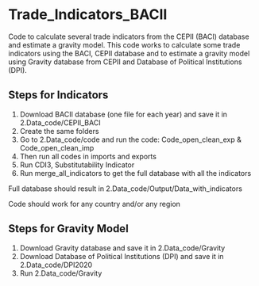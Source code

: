 # Trade_Indicators_BACII
Code to calculate several trade indicators from the CEPII (BACI) database and estimate a gravity model.
This code works to calculate some trade indicators using the BACI, CEPII database and to estimate a gravity model using Gravity database from CEPII and Database of Political Institutions (DPI).

## Steps for Indicators
1. Download BACII database (one file for each year) and save it in 2.Data_code/CEPII_BACI
2. Create the same folders
3. Go to 2.Data_code/code and run the code: Code_open_clean_exp & Code_open_clean_imp
4. Then run all codes in imports and exports
5. Run CDI3, Substitutability Indicator
6. Run merge_all_indicators to get the full database with all the indicators

Full database should result in 2.Data_code/Output/Data_with_indicators 

Code should work for any country and/or any region


## Steps for Gravity Model
1. Download Gravity database and save it in 2.Data_code/Gravity
2. Download Database of Political Institutions (DPI) and save it in 2.Data_code/DPI2020
3. Run 2.Data_code/Gravity
   
